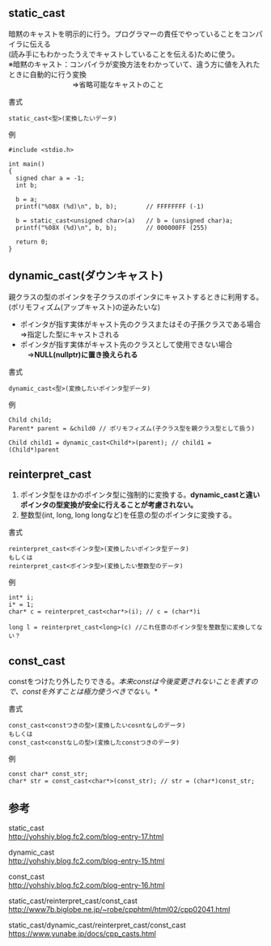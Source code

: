 ## static_cast
暗黙のキャストを明示的に行う。プログラマーの責任でやっていることをコンパイラに伝える  
(読み手にもわかったうえでキャストしていることを伝える)ために使う。  
 ※暗黙のキャスト：コンパイラが変換方法をわかっていて、違う方に値を入れたときに自動的に行う変換  
 　　　　　　　　　⇒省略可能なキャストのこと  
 
 書式
 ```
 static_cast<型>(変換したいデータ)
 ```
 

  例
  ```
  #include <stdio.h>

int main()
{
    signed char a = -1;
    int b;

    b = a;
    printf("%08X (%d)\n", b, b);        // FFFFFFFF (-1)

    b = static_cast<unsigned char>(a)   // b = (unsigned char)a;
    printf("%08X (%d)\n", b, b);        // 000000FF (255)

    return 0;
}
  ```
  
  ## dynamic_cast(ダウンキャスト)
  親クラスの型のポインタを子クラスのポインタにキャストするときに利用する。  
  (ポリモフィズム(アップキャスト)の逆みたいな)  
  - ポインタが指す実体がキャスト先のクラスまたはその子孫クラスである場合  
    ⇒指定した型にキャストされる
  - ポインタが指す実体がキャスト先のクラスとして使用できない場合  
  　⇒**NULL(nullptr)に置き換えられる**  
   
   書式
   ```
   dynamic_cast<型>(変換したいポインタ型データ)
   ```
   
   例 
   ```
   Child child;
   Parent* parent = &child0 // ポリモフィズム(子クラス型を親クラス型として扱う)
   
   Child child1 = dynamic_cast<Child*>(parent); // child1 = (Child*)parent
   ```
   
   ## reinterpret_cast
   1. ポインタ型をほかのポインタ型に強制的に変換する。**dynamic_castと違いポインタの型変換が安全に行えることが考慮されない。**
   1. 整数型(int, long, long longなど)を任意の型のポインタに変換する。
   
   書式
   ```
   reinterpret_cast<ポインタ型>(変換したいポインタ型データ)
   もしくは
   reinterpret_cast<ポインタ型>(変換したい整数型のデータ)
   ```
   
   例
   ```
   int* i;
   i* = 1;
   char* c = reinterpret_cast<char*>(i); // c = (char*)i
   
   long l = reinterpret_cast<long>(c) //これ任意のポインタ型を整数型に変換してない？
   
   ```
   
   ## const_cast
   constをつけたり外したりできる。*本来constは今後変更されないことを表すので、constを外すことは極力使うべきでない。**
   
   書式
   ```
   const_cast<constつきの型>(変換したいcosntなしのデータ)
   もしくは
   const_cast<constなしの型>(変換したconstつきのデータ)
   ```
   
   例
   ```
   const char* const_str;
   char* str = const_cast<char*>(const_str); // str = (char*)const_str;
   ```
   
   ## 参考
   static_cast  
   http://yohshiy.blog.fc2.com/blog-entry-17.html
   
   dynamic_cast  
   http://yohshiy.blog.fc2.com/blog-entry-15.html
   
   const_cast  
   http://yohshiy.blog.fc2.com/blog-entry-16.html
   
   static_cast/reinterpret_cast/const_cast  
   http://www7b.biglobe.ne.jp/~robe/cpphtml/html02/cpp02041.html
   
   static_cast/dynamic_cast/reinterpret_cast/const_cast  
   https://www.yunabe.jp/docs/cpp_casts.html
